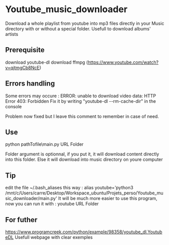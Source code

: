 # Youtube_music_downloader
Download a whole playlist from youtube into mp3 files directly in your Music directory with or without a special folder. Usefull to download albums' artists

## Prerequisite
download youtube-dl 
download ffmpg (https://www.youtube.com/watch?v=qjtmgCb8NcE)

## Errors handling
Some errors may occure : ERROR: unable to download video data: HTTP Error 403: Forbidden
Fix it by writing "youtube-dl --rm-cache-dir" in the console

Problem now fixed but I leave this comment to remember in case of need.

## Use
python pathTofile\main.py URL Folder

Folder argument is optionnal, if you put it, it will download content directly into this folder. Else it will download into music directory on youre computer

## Tip
edit the file ~/.bash_aliases this way : alias youtube='python3 /mnt/c/Users/carre/Desktop/Workspace_ubuntu/Projets_perso/Youtube_music_downloader/main.py'
It will be much more easier to use this program, now you can run it with : youtube URL Folder

## For futher
https://www.programcreek.com/python/example/98358/youtube_dl.YoutubeDL  Usefull webpage with clear exemples
